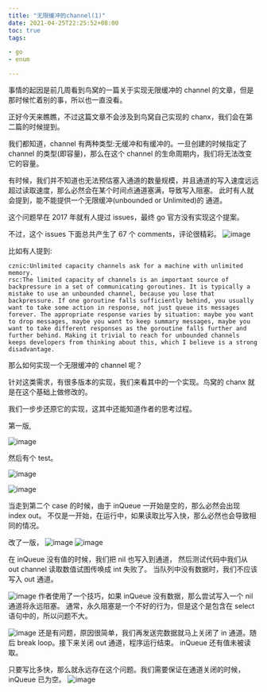 ```yaml
---
title: "无限缓冲的channel(1)"
date: 2021-04-25T22:25:52+08:00 
toc: true 
tags:

- go
- enum

---
```


事情的起因是前几周看到鸟窝的一篇关于实现无限缓冲的 channel 的文章，但是那时候忙着别的事，所以也一直没看。

正好今天来瞧瞧，不过这篇文章不会涉及到鸟窝自己实现的 chanx，我们会在第二篇的时候提到。

我们都知道，channel 有两种类型:无缓冲和有缓冲的。一旦创建的时候指定了 channel 的类型(即容量)，那么在这个 channel 的生命周期内，我们将无法改变它的容量。

有时候，我们并不知道也无法预估塞入通道的数量规模，并且通道的写入速度远远超过读取速度，那么必然会在某个时间点通道塞满，导致写入阻塞。
此时有人就会提到，能不能提供一个无限缓冲(unbounded or Unlimited)的 通道。

这个问题早在 2017 年就有人提过 issues，最终 go 官方没有实现这个提案。

不过，这个 issues 下面总共产生了 67 个 comments，评论很精彩。
![image](https://image.syst.top/image/unlimited/unlimit-1.png)

比如有人提到:

```
cznic:Unlimited capacity channels ask for a machine with unlimited memory.
rsc:The limited capacity of channels is an important source of backpressure in a set of communicating goroutines. It is typically a mistake to use an unbounded channel, because you lose that backpressure. If one goroutine falls sufficiently behind, you usually want to take some action in response, not just queue its messages forever. The appropriate response varies by situation: maybe you want to drop messages, maybe you want to keep summary messages, maybe you want to take different responses as the goroutine falls further and further behind. Making it trivial to reach for unbounded channels keeps developers from thinking about this, which I believe is a strong disadvantage.
```
那么如何实现一个无限缓冲的 channel 呢？

针对这类需求，有很多版本的实现，我们来看其中的一个实现。鸟窝的 chanx 就是在这个基础上做修改的。

我们一步步还原它的实现，这其中还能知道作者的思考过程。

第一版,

![image](https://image.syst.top/image/unlimited/unlimit-2.png)

然后有个 test。

![image](https://image.syst.top/image/unlimited/unlimit-3.png)

![image](https://image.syst.top/image/unlimited/unlimit-4.png)

当走到第二个 case 的时候，由于 inQueue 一开始是空的，那么必然会出现  index out。
不仅是一开始，在运行中，如果读取比写入快，那么必然也会导致相同的情况。

改了一版，
![image](https://image.syst.top/image/unlimited/unlimit-5.jpg)
![image](https://image.syst.top/image/unlimited/unlimit-6.png)

在 inQueue 没有值的时候，我们把 nil 也写入到通道，
然后测试代码中我们从 out channel 读取数值试图传唤成 int 失败了。
当队列中没有数据时，我们不应该写入 out 通道。

![image](https://image.syst.top/image/unlimited/unlimit-7.jpg)
作者使用了一个技巧，如果 inQueue 没有数据，那么尝试写入一个 nil 通道将永远阻塞。
通常，永久阻塞是一个不好的行为，但是这个是包含在 select 语句中的，所以问题不大。

![image](https://image.syst.top/image/unlimited/unlimit-8.png)
还是有问题，原因很简单，我们再发送完数据就马上关闭了 in 通道。随后 break loop。接下来关闭 out 通道，程序运行结束。 
inQueue 还有值未被读取。

只要写比多快，那么就永远存在这个问题。我们需要保证在通道关闭的时候，inQueue 已为空。
![image](https://image.syst.top/image/unlimited/unlimit-9.png)

